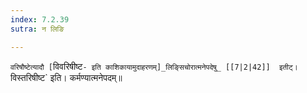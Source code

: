 ```yaml
---
index: 7.2.39
sutra: न लिङि

---
```

   `वरिषौष्टेत्यादौ [`विवरिषीष्ट` - इति काशिकायामुदाहरणम्]_लिङ्सिचोरात्मनेपदेषु_ [[7|2|42]]  इतीट्। `विस्तरिषीष्ट` इति। कर्मण्यात्मनेपदम्॥